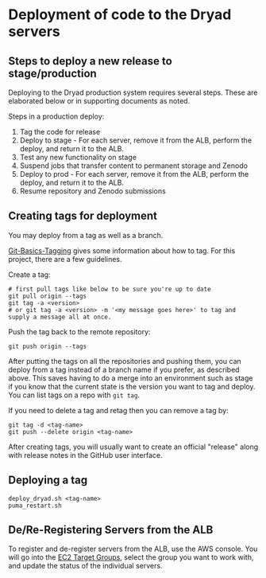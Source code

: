 
Deployment of code to the Dryad servers
=========================================

Steps to deploy a new release to stage/production
-------------------------------------------------

Deploying to the Dryad production system requires several steps. These
are elaborated below or in supporting documents as noted.

Steps in a production deploy:
1. Tag the code for release
2. Deploy to stage - For each server, remove it from the ALB, perform
   the deploy, and return it to the ALB. 
3. Test any new functionality on stage
4. Suspend jobs that transfer content to permanent storage and Zenodo
5. Deploy to prod - For each server, remove it from the ALB, perform
   the deploy, and return it to the ALB. 
6. Resume repository and Zenodo submissions

Creating tags for deployment
---------------------------------

You may deploy from a tag as well as a branch.

[Git-Basics-Tagging](https://git-scm.com/book/en/v2/Git-Basics-Tagging)
gives some information about how to tag. For this project, there are a
few guidelines.

Create a tag:
```
# first pull tags like below to be sure you're up to date
git pull origin --tags
git tag -a <version>
# or git tag -a <version> -m '<my message goes here>' to tag and supply a message all at once.
```
Push the tag back to the remote repository:
```
git push origin --tags
```

After putting the tags on all the repositories and pushing them, you
can deploy from a tag instead of a branch name if you prefer, as
described above. This saves having to do a merge into an environment
such as stage if you know that the current state is the version you
want to tag and deploy.  You can list tags on a repo with `git tag`.

If you need to delete a tag and retag then you can remove a tag by:
```
git tag -d <tag-name>
git push --delete origin <tag-name>
```

After creating tags, you will usually want to create an official
"release" along with release notes in the GitHub user interface.

Deploying a tag
----------------

```
deploy_dryad.sh <tag-name>
puma_restart.sh
```


De/Re-Registering Servers from the ALB
---------------------------------------

To register and de-register servers from the ALB, use the AWS console. You will
go into the <a href="https://us-west-2.console.aws.amazon.com/ec2/home?region=us-west-2#TargetGroups:">EC2
Target Groups</a>, select the group you want to work with, and update the status
of the individual servers.


